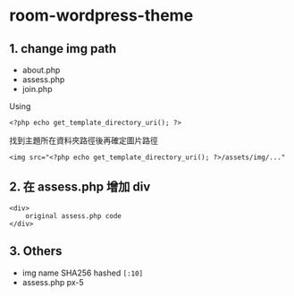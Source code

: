 # room-wordpress-theme

## 1. change img path
- about.php
- assess.php
- join.php

Using
```php=
<?php echo get_template_directory_uri(); ?>
```
找到主題所在資料夾路徑後再確定圖片路徑
```htmlembedded=
<img src="<?php echo get_template_directory_uri(); ?>/assets/img/..."
```

## 2. 在 assess.php 增加 div
```htmlembedded=
<div>
    original assess.php code
</div>
```

## 3. Others
- img name SHA256 hashed `[:10]`
- assess.php px-5
